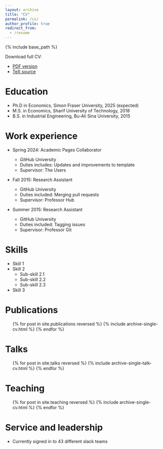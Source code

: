 ```yaml
---
layout: archive
title: "CV"
permalink: /cv/
author_profile: true
redirect_from:
  - /resume
---
```


{% include base_path %}

Download full CV:
* [PDF version](https://k-hosseini.github.io/files/paper1.pdf)
* [TeX source](https://k-hosseini.github.io/files/cv.tex)


Education
======
* Ph.D in Economics, Simon Fraser University, 2025 (expected)
* M.S. in Economics, Sharif University of Technology, 2018
* B.S. in Industrial Engineering, Bu-Ali Sina University, 2015

Work experience
======
* Spring 2024: Academic Pages Collaborator
  * GitHub University
  * Duties includes: Updates and improvements to template
  * Supervisor: The Users

* Fall 2015: Research Assistant
  * GitHub University
  * Duties included: Merging pull requests
  * Supervisor: Professor Hub

* Summer 2015: Research Assistant
  * GitHub University
  * Duties included: Tagging issues
  * Supervisor: Professor Git
  
Skills
======
* Skill 1
* Skill 2
  * Sub-skill 2.1
  * Sub-skill 2.2
  * Sub-skill 2.3
* Skill 3

Publications
======
  <ul>{% for post in site.publications reversed %}
    {% include archive-single-cv.html %}
  {% endfor %}</ul>
  
Talks
======
  <ul>{% for post in site.talks reversed %}
    {% include archive-single-talk-cv.html  %}
  {% endfor %}</ul>
  
Teaching
======
  <ul>{% for post in site.teaching reversed %}
    {% include archive-single-cv.html %}
  {% endfor %}</ul>
  
Service and leadership
======
* Currently signed in to 43 different slack teams
